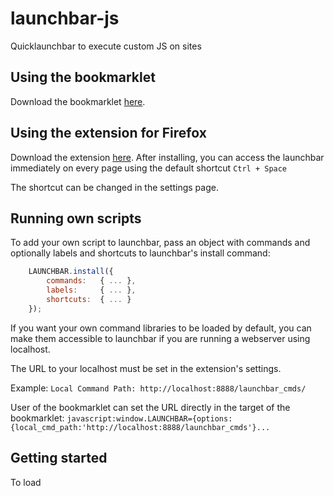 # launchbar-js
Quicklaunchbar to execute custom JS on sites

## Using the bookmarklet

Download the bookmarklet [here](http://localhost/).

## Using the extension for Firefox

Download the extension [here](http://localhost/).
After installing, you can access the launchbar immediately on every page using the default shortcut `Ctrl + Space`

The shortcut can be changed in the settings page.

## Running own scripts

To add your own script to launchbar, pass an object with commands and optionally labels and shortcuts to launchbar's install command:

```javascript
	LAUNCHBAR.install({ 
		commands: 	{ ... },
		labels:		{ ... },
		shortcuts: 	{ ... }
	});
```

If you want your own command libraries to be loaded by default, you can make them accessible to launchbar if you are running a webserver using localhost. 

The URL to your localhost must be set in the extension's settings.

Example:
`Local Command Path: http://localhost:8888/launchbar_cmds/`

User of the bookmarklet can set the URL directly in the target of the bookmarklet:
`javascript:window.LAUNCHBAR={options:{local_cmd_path:'http://localhost:8888/launchbar_cmds'}...`

## Getting started

To load 